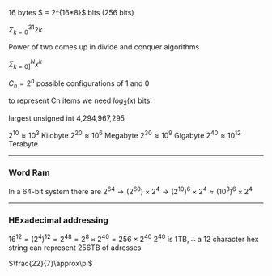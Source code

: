 16 bytes $ = 2^{16*8}$ bits (256 bits)

$\Sigma^{31}_{k=0}2k$

Power of two comes up in divide and conquer algorithms

$\Sigma^N_{k=0]} x^k$

$C_n = 2^n$ possible configurations of 1 and 0

to represent Cn items we need $log_2(x)$ bits.

largest unsigned int 4,294,967,295

$2^{10} \approx 10^3$ Kilobyte
$2^{20} \approx 10^6$ Megabyte
$2^{30} \approx 10^9$ Gigabyte
$2^{40} \approx 10^{12}$ Terabyte

---

### Word Ram

In a 64-bit system there are $2^{64}\rightarrow(2^{60})\times2^4\rightarrow(2^{10})^6\times2^4\approx(10^3)^6\times2^4$ 

---

### HExadecimal addressing

$16^{12}=(2^4)^{12}=2^48=2^8\times2^{40}=256\times2^{40}$
$2^{40}$ is 1TB, $\therefore$ a 12 character hex string can represent 256TB of adresses

$\frac{22}{7}\approx\pi$


